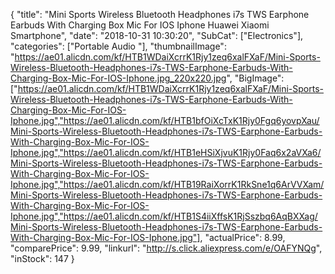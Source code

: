 {
	"title": "Mini Sports Wireless Bluetooth Headphones i7s TWS Earphone Earbuds With Charging Box Mic For IOS Iphone Huawei Xiaomi Smartphone",
	"date": "2018-10-31 10:30:20",
	"SubCat": ["Electronics"],
	"categories": ["Portable Audio "],
	"thumbnailImage": "https://ae01.alicdn.com/kf/HTB1WDaiXcrrK1Rjy1zeq6xalFXaF/Mini-Sports-Wireless-Bluetooth-Headphones-i7s-TWS-Earphone-Earbuds-With-Charging-Box-Mic-For-IOS-Iphone.jpg_220x220.jpg",
	"BigImage": ["https://ae01.alicdn.com/kf/HTB1WDaiXcrrK1Rjy1zeq6xalFXaF/Mini-Sports-Wireless-Bluetooth-Headphones-i7s-TWS-Earphone-Earbuds-With-Charging-Box-Mic-For-IOS-Iphone.jpg","https://ae01.alicdn.com/kf/HTB1bfOiXcTxK1Rjy0Fgq6yovpXau/Mini-Sports-Wireless-Bluetooth-Headphones-i7s-TWS-Earphone-Earbuds-With-Charging-Box-Mic-For-IOS-Iphone.jpg","https://ae01.alicdn.com/kf/HTB1eHSiXjvuK1Rjy0Faq6x2aVXa6/Mini-Sports-Wireless-Bluetooth-Headphones-i7s-TWS-Earphone-Earbuds-With-Charging-Box-Mic-For-IOS-Iphone.jpg","https://ae01.alicdn.com/kf/HTB19RaiXorrK1RkSne1q6ArVVXam/Mini-Sports-Wireless-Bluetooth-Headphones-i7s-TWS-Earphone-Earbuds-With-Charging-Box-Mic-For-IOS-Iphone.jpg","https://ae01.alicdn.com/kf/HTB1S4iiXffsK1RjSszbq6AqBXXag/Mini-Sports-Wireless-Bluetooth-Headphones-i7s-TWS-Earphone-Earbuds-With-Charging-Box-Mic-For-IOS-Iphone.jpg"],
	"actualPrice": 8.99,
	"comparePrice": 9.99,
	"linkurl": "http://s.click.aliexpress.com/e/OAFYNQg",
	"inStock": 147
}
